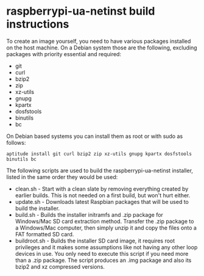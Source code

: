 raspberrypi-ua-netinst build instructions
======================================

To create an image yourself, you need to have various packages installed on the host machine.
On a Debian system those are the following, excluding packages with priority essential and required:

- git
- curl
- bzip2
- zip
- xz-utils
- gnupg
- kpartx
- dosfstools
- binutils
- bc

On Debian based systems you can install them as root or with sudo as follows:

```
aptitude install git curl bzip2 zip xz-utils gnupg kpartx dosfstools binutils bc
```

The following scripts are used to build the raspberrypi-ua-netinst installer, listed in the same order they would be used:

- clean.sh - Start with a clean slate by removing everything created by earlier builds. This is not needed on a first build, but won't hurt either.
- update.sh - Downloads latest Raspbian packages that will be used to build the installer.
- build.sh - Builds the installer initramfs and .zip package for Windows/Mac SD card extraction method. Transfer the .zip package to a Windows/Mac computer, then simply unzip it and copy the files onto a FAT formatted SD card.
- buildroot.sh - Builds the installer SD card image, it requires root privileges and it makes some assumptions like not having any other loop devices in use. You only need to execute this script if you need more than a .zip package. The script produces an .img package and also its bzip2 and xz compressed versions.
